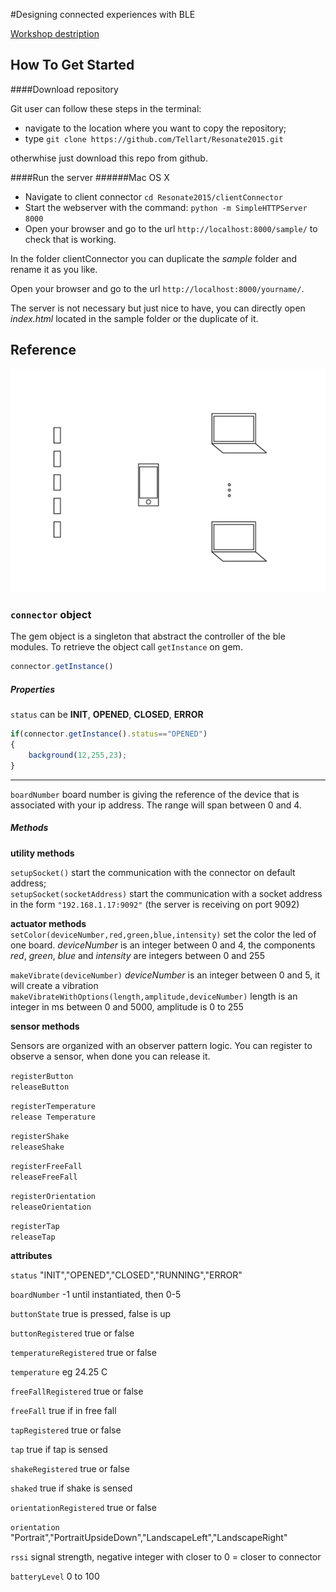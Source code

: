 #Designing connected experiences with BLE 


[Workshop destription](http://resonate.io/2015/education/designing-connected-experiences-with-ble/)


## How To Get Started
####Download repository

Git user can follow these steps in the terminal:

- navigate to the location where you want to copy the repository;
- type ```git clone https://github.com/Tellart/Resonate2015.git```


otherwhise just download this repo from github.

####Run the server
######Mac OS X 
- Navigate to client connector ```cd Resonate2015/clientConnector```
- Start the webserver with the command: ```python -m SimpleHTTPServer 8000```
- Open your browser and go to the url ```http://localhost:8000/sample/``` to check that is working.

In the folder clientConnector you can duplicate the _sample_ folder and rename it as you like. 

Open your browser and go to the url ```http://localhost:8000/yourname/```.


The server is not necessary but just nice to have, you can directly open _index.html_ located in the sample folder or the duplicate of it.

 

## Reference
<p align="center" >
  <img src="serverConnector/system.png" alt="AFNetworking" title="AFNetworking">
</p>



### `connector` object

The gem object is a singleton that abstract the controller of the ble modules. 
To retrieve the object call `getInstance` on gem.

```javascript
connector.getInstance()
```


##### Properties

`status`  can be __INIT__, __OPENED__, __CLOSED__, __ERROR__

```javascript
if(connector.getInstance().status=="OPENED")
{
	background(12,255,23);
}

```
---
`boardNumber` 
board number is giving the reference of the device that is associated with your ip address. The range will span between 0 and 4.



##### Methods
__utility methods__  
 
`setupSocket()` 					 start the communication with the connector on default address;  
`setupSocket(socketAddress)`   start the communication with a socket address in the form `"192.168.1.17:9092"` (the server is receiving on port 9092)  

__actuator methods__   
`setColor(deviceNumber,red,green,blue,intensity)` set the color the led of one board. _deviceNumber_ is an integer between 0 and 4, the components _red_, _green_, _blue_ and _intensity_ are integers between 0 and 255

`makeVibrate(deviceNumber)` _deviceNumber_ is an integer between 0 and 5, it will create a vibration
`makeVibrateWithOptions(length,amplitude,deviceNumber)` length is an integer in ms between 0 and 5000, amplitude is 0 to 255

__sensor methods__ 

Sensors are organized with an observer pattern logic. 
You can register to observe a sensor, when done you can release it.

`registerButton`  
`releaseButton`  

`registerTemperature`  
`release Temperature`

`registerShake`  
`releaseShake`

`registerFreeFall`  
`releaseFreeFall`

`registerOrientation`  
`releaseOrientation`

`registerTap`  
`releaseTap`

__attributes__

`status` "INIT","OPENED","CLOSED","RUNNING","ERROR"

`boardNumber` -1 until instantiated, then 0-5

`buttonState` true is pressed, false is up

`buttonRegistered` true or false

`temperatureRegistered` true or false

`temperature` eg 24.25 C

`freeFallRegistered` true or false

`freeFall` true if in free fall

`tapRegistered` true or false

`tap` true if tap is sensed

`shakeRegistered` true or false

`shaked` true if shake is sensed

`orientationRegistered` true or false

`orientation` "Portrait","PortraitUpsideDown","LandscapeLeft","LandscapeRight"

`rssi` signal strength, negative integer with closer to 0 = closer to connector

`batteryLevel` 0 to 100




